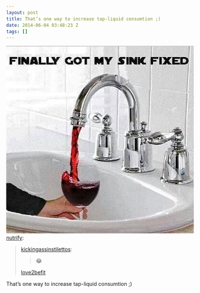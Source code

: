 ```yaml
---
layout: post
title: That’s one way to increase tap-liquid consumtion ;)
date: 2014-06-04 03:48:23 Z
tags: []
---
```

![](/media/2014/06/87763461324.jpg)
[nutrify](http://nutrify.tumblr.com/post/87522413096/kickingassinstilettos-love2befit):

> [kickingassinstilettos](http://kickingassinstilettos.tumblr.com/post/87469605209):
> 
> > 😂
> 
> [love2befit](http://tmblr.co/mxg_VZ3NgTBzZ4PkNqWMNtQ)

That’s one way to increase tap-liquid consumtion ;)
